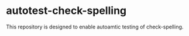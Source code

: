 # autotest-check-spelling

This repository is designed to enable autoamtic testing of check-spelling.
